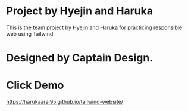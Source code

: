 # Project by Hyejin and Haruka
This is the team project by Hyejin and Haruka for practicing responsible web using Tailwind.

# Designed by Captain Design.

# Click Demo
https://harukaarai95.github.io/tailwind-website/
